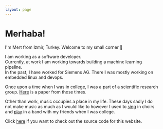 ```yaml
---
layout: page
---
```


# Merhaba! 
I'm Mert from Izmir, Turkey. Welcome to my small corner &#x1f64f;

I am working as a software developer.  
Currently, at work I am working towards building a machine learning pipeline.  
In the past, I have worked for Siemens AG. There I was mostly working on embedded linux and devops.  

Once upon a time when I was in college, I was a part of a scientific research group. [Here](https://arxiv.org/pdf/1910.05559.pdf) is a paper from those times.

Other than work, music occupies a place in my life. These days sadly I do not make music as much as I would like to however I used to [sing](https://www.youtube.com/watch?v=ge9UOFyBrcg) in choirs and [play](https://www.youtube.com/watch?v=nJRkVCx2wnw) in a band with my friends when I was college. 

Click [here](https://github.com/mert-kirpici/kirpici.me) if you want to check out the source code for this website.
